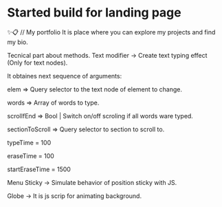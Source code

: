 # Started build for landing page
✨📋 // My portfolio 
It is place where you can explore my projects and find my bio.


Tecnical part about methods.
Text modifier → Create text typing effect (Only for text nodes).


It obtaines next sequence of arguments:

elem  => Query selector to the text node of element to change.

words => Array of words to type.

scrolIfEnd => Bool | Switch on/off scroling if all words ware typed.

sectionToScroll => Query selector to section to scroll to.

typeTime = 100 

eraseTime = 100

startEraseTime = 1500


Menu Sticky → Simulate behavior of position sticky with JS.


Globe → It is js scrip for animating background. 